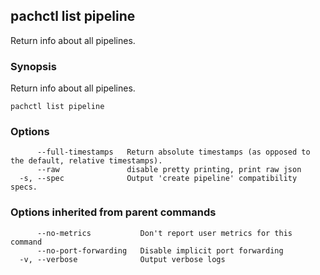 ## pachctl list pipeline

Return info about all pipelines.

### Synopsis


Return info about all pipelines.

```
pachctl list pipeline
```

### Options

```
      --full-timestamps   Return absolute timestamps (as opposed to the default, relative timestamps).
      --raw               disable pretty printing, print raw json
  -s, --spec              Output 'create pipeline' compatibility specs.
```

### Options inherited from parent commands

```
      --no-metrics           Don't report user metrics for this command
      --no-port-forwarding   Disable implicit port forwarding
  -v, --verbose              Output verbose logs
```

